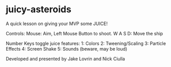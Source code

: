 # juicy-asteroids
A quick lesson on giving your MVP some JUICE!

Controls:
Mouse: Aim, Left Mouse Button to shoot.
W A S D: Move the ship

Number Keys toggle juice features:
1: Colors
2: Tweening/Scaling
3: Particle Effects
4: Screen Shake
5: Sounds (beware, may be loud)

Developed and presented by Jake Lovrin and Nick Ciulla
